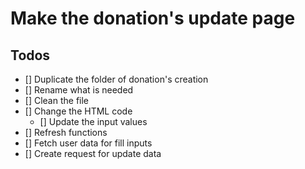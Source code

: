 # Make the donation's update page

## Todos

- [] Duplicate the folder of donation's creation
- [] Rename what is needed
- [] Clean the file
- [] Change the HTML code
    - [] Update the input values
- [] Refresh functions
- [] Fetch user data for fill inputs
- [] Create request for update data
